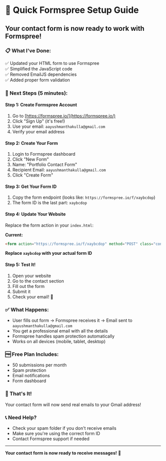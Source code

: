 # 🚀 Quick Formspree Setup Guide

## Your contact form is now ready to work with Formspree!

### 📋 What I've Done:
✅ Updated your HTML form to use Formspree  
✅ Simplified the JavaScript code  
✅ Removed EmailJS dependencies  
✅ Added proper form validation  

### 🎯 Next Steps (5 minutes):

#### Step 1: Create Formspree Account
1. Go to [https://formspree.io/](https://formspree.io/)
2. Click "Sign Up" (it's free!)
3. Use your email: `aayushmanthakulla@gmail.com`
4. Verify your email address

#### Step 2: Create Your Form
1. Login to Formspree dashboard
2. Click "New Form"
3. Name: "Portfolio Contact Form"
4. Recipient Email: `aayushmanthakulla@gmail.com`
5. Click "Create Form"

#### Step 3: Get Your Form ID
1. Copy the form endpoint (looks like: `https://formspree.io/f/xaybcdop`)
2. The form ID is the last part: `xaybcdop`

#### Step 4: Update Your Website
Replace the form action in your `index.html`:

**Current:**
```html
<form action="https://formspree.io/f/xaybcdop" method="POST" class="contact-form" id="contactForm" novalidate>
```

**Replace `xaybcdop` with your actual form ID**

#### Step 5: Test It!
1. Open your website
2. Go to the contact section
3. Fill out the form
4. Submit it
5. Check your email! 📧

### ✅ What Happens:
- User fills out form → Formspree receives it → Email sent to `aayushmanthakulla@gmail.com`
- You get a professional email with all the details
- Formspree handles spam protection automatically
- Works on all devices (mobile, tablet, desktop)

### 🆓 Free Plan Includes:
- 50 submissions per month
- Spam protection
- Email notifications
- Form dashboard

### 🎉 That's It!
Your contact form will now send real emails to your Gmail address!

### 📞 Need Help?
- Check your spam folder if you don't receive emails
- Make sure you're using the correct form ID
- Contact Formspree support if needed

---

**Your contact form is now ready to receive messages!** 🚀 